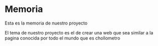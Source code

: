 # Memoria
Esta es la memoria de nuestro proyecto

El tema de nuestro proyecto es el de crear una web que sea similar a la pagina conocida por todo el mundo que es chollometro
